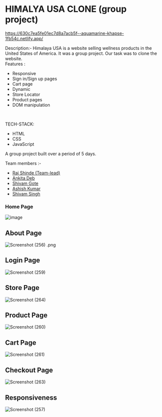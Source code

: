 # HIMALYA USA CLONE (group project)
https://630c7ea5fe01ec7d8a7acb5f--aquamarine-khapse-1fb54c.netlify.app/

Description:- 
Himalaya USA is a website selling wellness products in the United States of America. It was a group project. Our task was to clone the website.</br>
Features :
<ul>
<li> Responsive </li>
<li> Sign in/Sign up pages </li>
<li> Cart page </li>
<li> Dynamic  </li>
  <li> Store Locator </li>
  <li> Product pages</li>
<li> DOM manipulation </li>
</ul></br>

TECH-STACK:
<ul>
<li> HTML </li>
<li> CSS </li>
<li> JavaScript </li>
</ul>
A group project built over a period of 5 days.

Team members :-
<ul>
  <li> <a href="https://github.com/raj2820"  >  Raj Shinde (Team-lead)</a> </li>
  <li>  <a href="https://github.com/anki2001ta">  Ankita Deb  </a>   </li>
  <li> <a href="https://github.com/Shivamt2107" > Shivam Gote   </a> </li>
  <li>  <a href="https://github.com/Ashish33000">   Ashish Kumar  </a></li>
   <li> <a href="https://github.com/shivam061095"  > Shivam Singh    </a></li>
  </ul>

<h3> Home Page</h3>

![image](https://raj2820.github.io./himalya.png)


## About Page
![Screenshot (256)](https://user-images.githubusercontent.com/107462155/214122951-c48dc703-947f-4562-9330-ddcbde7d60f5.png)
.png

## Login Page
![Screenshot (259)](https://user-images.githubusercontent.com/107462155/214123696-12f0b9a7-73ca-4460-9e46-7c29a84f7170.png)


## Store Page
![Screenshot (264)](https://user-images.githubusercontent.com/107462155/214123787-389d500b-30cb-4be6-897f-f6b3c8fffcc7.png)


## Product Page
![Screenshot (260)](https://user-images.githubusercontent.com/107462155/214123912-d54686a7-4eea-4439-87e8-1a8fc4d30cd1.png)


## Cart Page
![Screenshot (261)](https://user-images.githubusercontent.com/107462155/214124023-d6ef18a2-6291-4fe5-b2c0-f42ff15f3161.png)


## Checkout Page
![Screenshot (263)](https://user-images.githubusercontent.com/107462155/214124124-3462838e-a897-414d-ad0d-fe6c49c199e0.png)


## Responsiveness
![Screenshot (257)](https://user-images.githubusercontent.com/107462155/214124230-a59576f4-99a7-4a8c-8fd6-4da9ad381f53.png)

